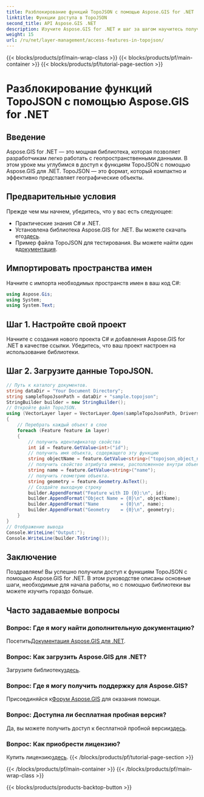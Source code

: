 ```yaml
---
title: Разблокирование функций TopoJSON с помощью Aspose.GIS for .NET
linktitle: Функции доступа в TopoJSON
second_title: API Aspose.GIS .NET
description: Изучите Aspose.GIS for .NET и шаг за шагом научитесь получать доступ к функциям TopoJSON. Погрузитесь в документацию и без труда раскройте геопространственные возможности.
weight: 15
url: /ru/net/layer-management/access-features-in-topojson/
---
```


{{< blocks/products/pf/main-wrap-class >}}
{{< blocks/products/pf/main-container >}}
{{< blocks/products/pf/tutorial-page-section >}}

# Разблокирование функций TopoJSON с помощью Aspose.GIS for .NET

## Введение
Aspose.GIS for .NET — это мощная библиотека, которая позволяет разработчикам легко работать с геопространственными данными. В этом уроке мы углубимся в доступ к функциям TopoJSON с помощью Aspose.GIS для .NET. TopoJSON — это формат, который компактно и эффективно представляет географические объекты.
## Предварительные условия
Прежде чем мы начнем, убедитесь, что у вас есть следующее:
- Практические знания C# и .NET.
-  Установлена библиотека Aspose.GIS for .NET. Вы можете скачать его[здесь](https://releases.aspose.com/gis/net/).
-  Пример файла TopoJSON для тестирования. Вы можете найти один в[документация](https://reference.aspose.com/gis/net/).
## Импортировать пространства имен
Начните с импорта необходимых пространств имен в ваш код C#:
```csharp
using Aspose.Gis;
using System;
using System.Text;
```
## Шаг 1. Настройте свой проект
Начните с создания нового проекта C# и добавления Aspose.GIS for .NET в качестве ссылки. Убедитесь, что ваш проект настроен на использование библиотеки.
## Шаг 2. Загрузите данные TopoJSON.
```csharp
// Путь к каталогу документов.
string dataDir = "Your Document Directory";
string sampleTopoJsonPath = dataDir + "sample.topojson";
StringBuilder builder = new StringBuilder();
// Откройте файл TopoJSON.
using (VectorLayer layer = VectorLayer.Open(sampleTopoJsonPath, Drivers.TopoJson))
{
    // Перебрать каждый объект в слое
    foreach (Feature feature in layer)
    {
        // получить идентификатор свойства
        int id = feature.GetValue<int>("id");
        // получить имя объекта, содержащего эту функцию
        string objectName = feature.GetValue<string>("topojson_object_name");
        // получить свойство атрибута имени, расположенное внутри объекта «свойства»
        string name = feature.GetValue<string>("name");
        // получить геометрию объекта.
        string geometry = feature.Geometry.AsText();
        // Создайте выходную строку
        builder.AppendFormat("Feature with ID {0}:\n", id);
        builder.AppendFormat("Object Name = {0}\n", objectName);
        builder.AppendFormat("Name        = {0}\n", name);
        builder.AppendFormat("Geometry    = {0}\n", geometry);
    }
}
// Отображение вывода
Console.WriteLine("Output:");
Console.WriteLine(builder.ToString());
```
## Заключение
Поздравляем! Вы успешно получили доступ к функциям TopoJSON с помощью Aspose.GIS for .NET. В этом руководстве описаны основные шаги, необходимые для начала работы, но с помощью библиотеки вы можете изучить гораздо больше.
## Часто задаваемые вопросы
### Вопрос: Где я могу найти дополнительную документацию?
 Посетить[Документация Aspose.GIS для .NET](https://reference.aspose.com/gis/net/).
### Вопрос: Как загрузить Aspose.GIS для .NET?
 Загрузите библиотеку[здесь](https://releases.aspose.com/gis/net/).
### Вопрос: Где я могу получить поддержку для Aspose.GIS?
 Присоединяйся к[Форум Aspose.GIS](https://forum.aspose.com/c/gis/33) для оказания помощи.
### Вопрос: Доступна ли бесплатная пробная версия?
Да, вы можете получить доступ к бесплатной пробной версии[здесь](https://releases.aspose.com/).
### Вопрос: Как приобрести лицензию?
 Купить лицензию[здесь](https://purchase.aspose.com/buy).
{{< /blocks/products/pf/tutorial-page-section >}}

{{< /blocks/products/pf/main-container >}}
{{< /blocks/products/pf/main-wrap-class >}}

{{< blocks/products/products-backtop-button >}}
